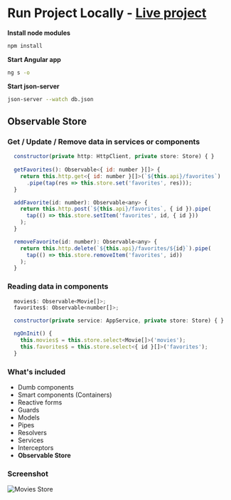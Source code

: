 # Run Project Locally - [Live project][https://observable-store.eneajaho.me/]

**Install node modules**
```bash
npm install
```

**Start Angular app**
```bash
ng s -o
```

**Start json-server**
```bash
json-server --watch db.json
```

## **Observable Store**

### Get / Update / Remove data in services or components
```js
  constructor(private http: HttpClient, private store: Store) { }
 
  getFavorites(): Observable<{ id: number }[]> {
    return this.http.get<{ id: number }[]>(`${this.api}/favorites`)
      .pipe(tap(res => this.store.set('favorites', res)));
  }

  addFavorite(id: number): Observable<any> {
    return this.http.post(`${this.api}/favorites`, { id }).pipe(
      tap(() => this.store.setItem('favorites', id, { id }))
    );
  }

  removeFavorite(id: number): Observable<any> {
    return this.http.delete(`${this.api}/favorites/${id}`).pipe(
      tap(() => this.store.removeItem('favorites', id))
    );
  }
```

### Reading data in components
```js
  movies$: Observable<Movie[]>;
  favorites$: Observable<number[]>;

  constructor(private service: AppService, private store: Store) { }

  ngOnInit() {
    this.movies$ = this.store.select<Movie[]>('movies');
    this.favorites$ = this.store.select<{ id }[]>('favorites');
  }
```

### What's included
- Dumb components
- Smart components (Containers)
- Reactive forms
- Guards
- Models
- Pipes
- Resolvers
- Services
- Interceptors
- **Observable Store**

### Screenshot
![Movies Store](https://i.imgur.com/WWKVb3X.jpg)


[https://observable-store.eneajaho.me/]: https://observable-store.eneajaho.me/
